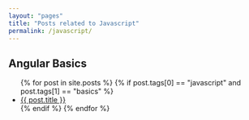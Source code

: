 ```yaml
---
layout: "pages"
title: "Posts related to Javascript"
permalink: /javascript/
---
```


## Angular Basics

<ul>
  {% for post in site.posts %}
    {% if post.tags[0] == "javascript" and post.tags[1] == "basics" %}
    <li>
      <a href="{{ post.url }}">{{ post.title }}</a>
    </li>
    {% endif %}
  {% endfor %}
</ul>
